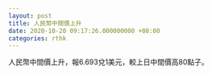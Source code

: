 ```yaml
---
layout: post
title: 人民幣中間價上升
date: 2020-10-20 09:17:26.000000000 +08:00
categories: rthk
---
```


人民幣中間價上升，報6.693兌1美元，較上日中間價高80點子。
